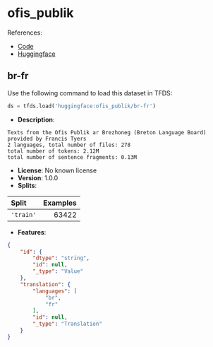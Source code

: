 # ofis_publik

References:

*   [Code](https://github.com/huggingface/datasets/blob/master/datasets/ofis_publik)
*   [Huggingface](https://huggingface.co/datasets/ofis_publik)


## br-fr


Use the following command to load this dataset in TFDS:

```python
ds = tfds.load('huggingface:ofis_publik/br-fr')
```

*   **Description**:

```
Texts from the Ofis Publik ar Brezhoneg (Breton Language Board) provided by Francis Tyers
2 languages, total number of files: 278
total number of tokens: 2.12M
total number of sentence fragments: 0.13M
```

*   **License**: No known license
*   **Version**: 1.0.0
*   **Splits**:

Split  | Examples
:----- | -------:
`'train'` | 63422

*   **Features**:

```json
{
    "id": {
        "dtype": "string",
        "id": null,
        "_type": "Value"
    },
    "translation": {
        "languages": [
            "br",
            "fr"
        ],
        "id": null,
        "_type": "Translation"
    }
}
```


